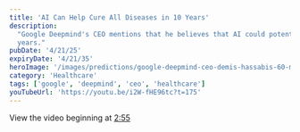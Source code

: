 ```yaml
---
title: 'AI Can Help Cure All Diseases in 10 Years'
description:
  "Google Deepmind's CEO mentions that he believes that AI could potentially cure all diseases in 10
  years."
pubDate: '4/21/25'
expiryDate: '4/21/35'
heroImage: '/images/predictions/google-deepmind-ceo-demis-hassabis-60-minutes.jpg'
category: 'Healthcare'
tags: ['google', 'deepmind', 'ceo', 'healthcare']
youTubeUrl: 'https://youtu.be/i2W-fHE96tc?t=175'
---
```


View the video beginning at [2:55](https://youtu.be/i2W-fHE96tc?t=175)

